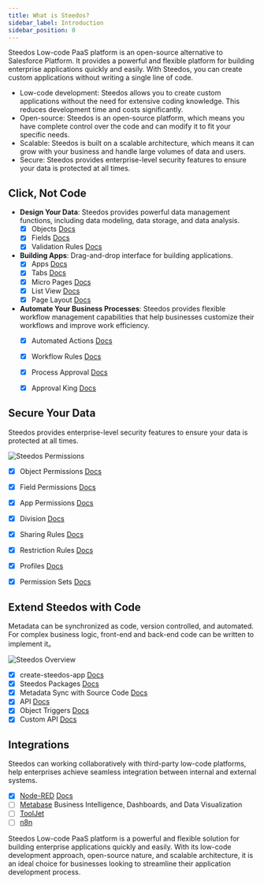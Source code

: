 ```yaml
---
title: What is Steedos?
sidebar_label: Introduction
sidebar_position: 0
---
```


<!-- Steedos Platform is open-source alternative to Salesforce Platform, that empowers businesses to create custom applications quickly and easily. With Steedos, companies can build and deploy applications in a fraction of the time it takes with traditional software development methods. The platform's intuitive drag-and-drop interface, coupled with its powerful backend, makes it easy for even non-technical users to create robust applications that meet their specific business needs.

At the core of Steedos Platform is its low-code development environment, which allows developers to create custom applications using pre-built components and templates. This approach significantly reduces the time and resources required for application development, enabling businesses to get their applications up and running in record time. Steedos also offers a wide range of pre-built connectors and integrations, making it easy to connect with other enterprise systems and data sources.

Steedos Platform's low-code development environment is complemented by a suite of tools and features that help businesses manage their applications throughout their lifecycle. These tools include version control, testing, and deployment automation, ensuring that applications are always up-to-date and functioning as intended. Steedos also offers robust security features, including role-based access control and data encryption, to keep your data safe and secure.

One of the key advantages of Steedos Platform is its flexibility. The platform is designed to be highly customizable, allowing businesses to tailor their applications to their specific needs. Whether you need a simple data entry form or a complex workflow management system, Steedos can help you build the perfect solution.

Steedos Platform also offers a range of deployment options, including on-premises, cloud, and hybrid deployments. This flexibility ensures that businesses can choose the deployment option that best suits their needs, whether they need to keep their data on-premises for security reasons or want the scalability and cost savings of a cloud deployment.

Another key advantage of Steedos Platform is its scalability. The platform is designed to grow with your business, enabling you to add new features and functionality as your needs evolve. Whether you need to add new users, integrate with new systems, or scale your application to handle more data, Steedos can help you do it quickly and easily.

Steedos Platform also offers a range of analytics and reporting tools that enable businesses to gain insights into their data and make informed decisions. The platform's built-in analytics tools allow users to create custom reports and dashboards, while its integration with popular business intelligence tools like Tableau and Power BI enables businesses to leverage their existing investments in these tools. -->

Steedos Low-code PaaS platform is an open-source alternative to Salesforce Platform. It provides a powerful and flexible platform for building enterprise applications quickly and easily. With Steedos, you can create custom applications without writing a single line of code.

- Low-code development: Steedos allows you to create custom applications without the need for extensive coding knowledge. This reduces development time and costs significantly.
- Open-source: Steedos is an open-source platform, which means you have complete control over the code and can modify it to fit your specific needs.
- Scalable: Steedos is built on a scalable architecture, which means it can grow with your business and handle large volumes of data and users.
- Secure: Steedos provides enterprise-level security features to ensure your data is protected at all times.

## Click, Not Code

- **Design Your Data**: Steedos provides powerful data management functions, including data modeling, data storage, and data analysis.
  - [x] Objects [Docs](./no-code/customize/object) 
  - [x] Fields [Docs](./no-code/customize/fields/) 
  - [x] Validation Rules [Docs](./no-code/customize/validation-rules) 
- **Building Apps**: Drag-and-drop interface for building applications.
  - [x] Apps [Docs](./no-code/application/app)
  - [x] Tabs [Docs](./no-code/application/tab)
  - [x] Micro Pages [Docs](./no-code/application/pages) 
  - [x] List View [Docs](./no-code/customize/listview/)
  - [x] Page Layout [Docs](./no-code/customize/page-layout)
- **Automate Your Business Processes**: Steedos provides flexible workflow management capabilities that help businesses customize their workflows and improve work efficiency.
  - [x] Automated Actions [Docs](./automation/automated-actions)
  - [x] Workflow Rules [Docs](./automation/workflow-rules)
  - [x] Process Approval [Docs](./automation/approval-process)
  - [x] Approval King [Docs](./automation/approval-king/)


## Secure Your Data

Steedos provides enterprise-level security features to ensure your data is protected at all times.

![Steedos Permissions](/diagrams/Steedos-Permissions.drawio.svg)

  - [x] Object Permissions [Docs](./admin/permissions/object-permissions)
  - [x] Field Permissions [Docs](./admin/permissions/field-permissions)
  - [x] App Permissions [Docs](./admin/permissions/app-permissions)
  - [x] Division [Docs](./admin/permissions/division)
  - [x] Sharing Rules [Docs](./admin/permissions/sharing-rules)
  - [x] Restriction Rules [Docs](./admin/permissions/restriction-rules)
  - [x] Profiles [Docs](./admin/permissions/profile)
  - [x] Permission Sets [Docs](./admin/permissions/permission-set)


## Extend Steedos with Code

Metadata can be synchronized as code, version controlled, and automated. For complex business logic, front-end and back-end code can be written to implement it。

![Steedos Overview](/img/platform/steedos-dx.png)

  - [x] create-steedos-app [Docs](./developer/setup/create-steedos-app)
  - [x] Steedos Packages [Docs](./developer/package/overview)
  - [x] Metadata Sync with Source Code [Docs](./developer/package/sync-metadata)
  - [x] API [Docs](./api/)
  - [x] Object Triggers [Docs](./developer/service/action-trigger)
  - [x] Custom API [Docs](./developer/service/action-api)

## Integrations

Steedos can working collaboratively with third-party low-code platforms, help enterprises achieve seamless integration between internal and external systems.

  - [x] [Node-RED](https://github.com/node-red/node-red)  [Docs](./integration/node-red)
  - [ ] [Metabase](https://github.com/metabase/metabase) Business Intelligence, Dashboards, and Data Visualization
  - [ ] [ToolJet](https://github.com/ToolJet/ToolJet/) 
  - [ ] [n8n](https://github.com/n8n-io/n8n) 
    
Steedos Low-code PaaS platform is a powerful and flexible solution for building enterprise applications quickly and easily. With its low-code development approach, open-source nature, and scalable architecture, it is an ideal choice for businesses looking to streamline their application development process.
